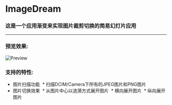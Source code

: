 # ImageDream
### 这是一个应用渐变来实现图片裁剪切换的简易幻灯片应用
---

### 预览效果:
 ![Preview](image/ImageDream.gif)

### 支持的特性:
* 图片扫描功能
  * 扫描DCIM/Camera下所有的JPEG图片和PNG图片
* 图片切换效果
  * 从图片中心以涟漪方式展开图片
  * 横向展开图片
  * 纵向展开图片
